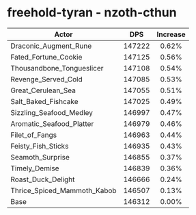 # freehold-tyran - nzoth-cthun
| Actor | DPS | Increase |
|---|:---:|:---:|
|Draconic_Augment_Rune|147222|0.62%|
|Fated_Fortune_Cookie|147125|0.56%|
|Thousandbone_Tongueslicer|147108|0.54%|
|Revenge_Served_Cold|147085|0.53%|
|Great_Cerulean_Sea|147055|0.51%|
|Salt_Baked_Fishcake|147025|0.49%|
|Sizzling_Seafood_Medley|146997|0.47%|
|Aromatic_Seafood_Platter|146979|0.46%|
|Filet_of_Fangs|146963|0.44%|
|Feisty_Fish_Sticks|146935|0.43%|
|Seamoth_Surprise|146855|0.37%|
|Timely_Demise|146839|0.36%|
|Roast_Duck_Delight|146666|0.24%|
|Thrice_Spiced_Mammoth_Kabob|146507|0.13%|
|Base|146312|0.00%|
